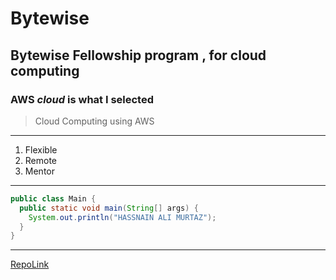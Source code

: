 # Bytewise
## Bytewise Fellowship program , for cloud computing 
### **AWS** *cloud* is what I selected 
> Cloud Computing using AWS
---
1. Flexible
2. Remote
3. Mentor
---
```java 
public class Main {
  public static void main(String[] args) {
    System.out.println("HASSNAIN ALI MURTAZ");
  }
}
```

---
[RepoLink](https://github.com/hassnainalimurtaza/Bytewise.git)
